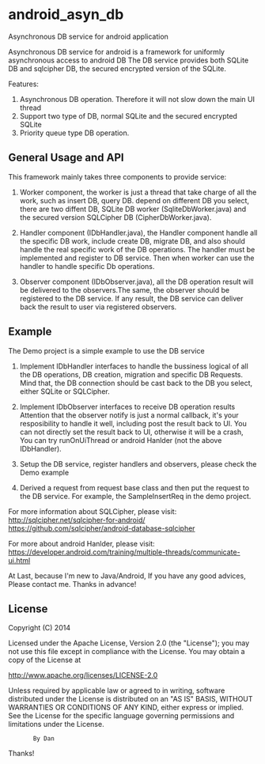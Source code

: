 android_asyn_db
===============

Asynchronous DB service for android application

Asynchronous DB service for android is a framework for uniformly asynchronous access to android DB
The DB service provides both SQLite DB and sqlcipher DB, the secured encrypted version of the SQLite.

Features:

1. Asynchronous DB operation. Therefore it will not slow down the main UI thread
2. Support two type of DB, normal SQLite and the secured encrypted SQLite
3. Priority queue type DB operation.


General Usage and API
---------------------

This framework mainly takes three components to provide service:

1. Worker component, the worker is just a thread that take charge of all
   the work, such as insert DB, query DB. depend on different DB you select,
   there are two diffent DB, SQLite DB worker (SqliteDbWorker.java) and
   the secured version SQLCipher DB (CipherDbWorker.java).

2. Handler component (IDbHandler.java), the Handler component handle all the
   specific DB work, include create DB, migrate DB, and also should handle the
   real specific work of the DB operations. The handler must be implemented and register
   to DB service. Then when worker can use the handler to handle specific Db operations.

3. Observer component (IDbObserver.java), all the DB operation result will be
   delivered to the observers.The same, the observer should be registered to the DB service.
   If any result, the DB service can deliver back the result to user via registered observers.


Example
---------------------

The Demo project is a simple example to use the DB service

1. Implement IDbHandler interfaces to handle the bussiness logical of
   all the DB operations, DB creation, migration and specific
   DB Requests. Mind that, the DB connection should be cast
   back to the DB you select, either SQLite or SQLCipher.

2. Implement IDbObserver interfaces to receive DB operation results
   Attention that the observer notify is just a normal callback, it's
   your resposibility to handle it well, including post the result
   back to UI. You can not directly set the result back to UI, otherwise
   it will be a crash, You can try runOnUiThread or android Hanlder (not
   the above IDbHandler).

3. Setup the DB service, register handlers and observers, please check
   the Demo example

4. Derived a request from request base class and then put the request to
   the DB service. For example, the SampleInsertReq in the demo project.


For more information about SQLCipher, please visit:
http://sqlcipher.net/sqlcipher-for-android/
https://github.com/sqlcipher/android-database-sqlcipher

For more about android Hanlder, please visit:
https://developer.android.com/training/multiple-threads/communicate-ui.html


At Last, because I'm new to Java/Android, If you have any good advices, Please
contact me. Thanks in advance!


License
-------
Copyright (C) 2014

Licensed under the Apache License, Version 2.0 (the "License");
you may not use this file except in compliance with the License.
You may obtain a copy of the License at

  http://www.apache.org/licenses/LICENSE-2.0

Unless required by applicable law or agreed to in writing, software
distributed under the License is distributed on an "AS IS" BASIS,
WITHOUT WARRANTIES OR CONDITIONS OF ANY KIND, either express or implied.
See the License for the specific language governing permissions and
limitations under the License.

           By Dan

Thanks!

